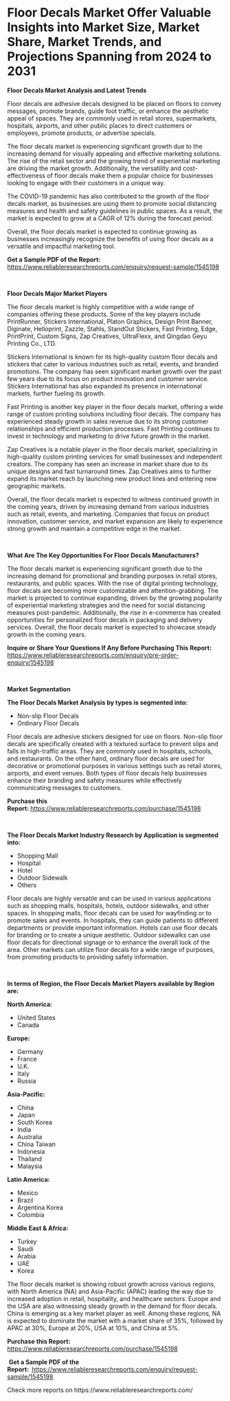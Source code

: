 <p><h1>Floor Decals Market Offer Valuable Insights into Market Size, Market Share, Market Trends, and Projections Spanning from 2024 to 2031</h1></p><p><strong>Floor Decals Market Analysis and Latest Trends</strong></p>
<p><p>Floor decals are adhesive decals designed to be placed on floors to convey messages, promote brands, guide foot traffic, or enhance the aesthetic appeal of spaces. They are commonly used in retail stores, supermarkets, hospitals, airports, and other public places to direct customers or employees, promote products, or advertise specials.</p><p>The floor decals market is experiencing significant growth due to the increasing demand for visually appealing and effective marketing solutions. The rise of the retail sector and the growing trend of experiential marketing are driving the market growth. Additionally, the versatility and cost-effectiveness of floor decals make them a popular choice for businesses looking to engage with their customers in a unique way.</p><p>The COVID-19 pandemic has also contributed to the growth of the floor decals market, as businesses are using them to promote social distancing measures and health and safety guidelines in public spaces. As a result, the market is expected to grow at a CAGR of 12% during the forecast period.</p><p>Overall, the floor decals market is expected to continue growing as businesses increasingly recognize the benefits of using floor decals as a versatile and impactful marketing tool.</p></p>
<p><strong>Get a Sample PDF of the Report:&nbsp;</strong> <a href="https://www.reliableresearchreports.com/enquiry/request-sample/1545198">https://www.reliableresearchreports.com/enquiry/request-sample/1545198</a></p>
<p>&nbsp;</p>
<p><strong>Floor Decals Major Market Players</strong></p>
<p><p>The floor decals market is highly competitive with a wide range of companies offering these products. Some of the key players include PrintRunner, Stickers International, Platon Graphics, Design Print Banner, Diginate, Helloprint, Zazzle, Stahls, StandOut Stickers, Fast Printing, Edge, PrintPrint, Custom Signs, Zap Creatives, UltraFlexx, and Qingdao Geyu Printing Co., LTD.</p><p>Stickers International is known for its high-quality custom floor decals and stickers that cater to various industries such as retail, events, and branded promotions. The company has seen significant market growth over the past few years due to its focus on product innovation and customer service. Stickers International has also expanded its presence in international markets, further fueling its growth.</p><p>Fast Printing is another key player in the floor decals market, offering a wide range of custom printing solutions including floor decals. The company has experienced steady growth in sales revenue due to its strong customer relationships and efficient production processes. Fast Printing continues to invest in technology and marketing to drive future growth in the market.</p><p>Zap Creatives is a notable player in the floor decals market, specializing in high-quality custom printing services for small businesses and independent creators. The company has seen an increase in market share due to its unique designs and fast turnaround times. Zap Creatives aims to further expand its market reach by launching new product lines and entering new geographic markets.</p><p>Overall, the floor decals market is expected to witness continued growth in the coming years, driven by increasing demand from various industries such as retail, events, and marketing. Companies that focus on product innovation, customer service, and market expansion are likely to experience strong growth and maintain a competitive edge in the market.</p></p>
<p>&nbsp;</p>
<p><strong>What Are The Key Opportunities For Floor Decals Manufacturers?</strong></p>
<p><p>The floor decals market is experiencing significant growth due to the increasing demand for promotional and branding purposes in retail stores, restaurants, and public spaces. With the rise of digital printing technology, floor decals are becoming more customizable and attention-grabbing. The market is projected to continue expanding, driven by the growing popularity of experiential marketing strategies and the need for social distancing measures post-pandemic. Additionally, the rise in e-commerce has created opportunities for personalized floor decals in packaging and delivery services. Overall, the floor decals market is expected to showcase steady growth in the coming years.</p></p>
<p><strong>Inquire or Share Your Questions If Any Before Purchasing This Report:</strong> <a href="https://www.reliableresearchreports.com/enquiry/pre-order-enquiry/1545198">https://www.reliableresearchreports.com/enquiry/pre-order-enquiry/1545198</a></p>
<p>&nbsp;</p>
<p><strong>Market Segmentation</strong></p>
<p><strong>The Floor Decals Market Analysis by types is segmented into:</strong></p>
<p><ul><li>Non-slip Floor Decals</li><li>Ordinary Floor Decals</li></ul></p>
<p><p>Floor decals are adhesive stickers designed for use on floors. Non-slip floor decals are specifically created with a textured surface to prevent slips and falls in high-traffic areas. They are commonly used in hospitals, schools, and restaurants. On the other hand, ordinary floor decals are used for decorative or promotional purposes in various settings such as retail stores, airports, and event venues. Both types of floor decals help businesses enhance their branding and safety measures while effectively communicating messages to customers.</p></p>
<p><strong>Purchase this Report:&nbsp;</strong><a href="https://www.reliableresearchreports.com/purchase/1545198">https://www.reliableresearchreports.com/purchase/1545198</a></p>
<p>&nbsp;</p>
<p><strong>The Floor Decals Market Industry Research by Application is segmented into:</strong></p>
<p><ul><li>Shopping Mall</li><li>Hospital</li><li>Hotel</li><li>Outdoor Sidewalk</li><li>Others</li></ul></p>
<p><p>Floor decals are highly versatile and can be used in various applications such as shopping malls, hospitals, hotels, outdoor sidewalks, and other spaces. In shopping malls, floor decals can be used for wayfinding or to promote sales and events. In hospitals, they can guide patients to different departments or provide important information. Hotels can use floor decals for branding or to create a unique aesthetic. Outdoor sidewalks can use floor decals for directional signage or to enhance the overall look of the area. Other markets can utilize floor decals for a wide range of purposes, from promoting products to providing safety information.</p></p>
<p>&nbsp;</p>
<p><strong>In terms of Region, the Floor Decals Market Players available by Region are:</strong></p>
<p>
    <p> <strong> North America: </strong>
        <ul>
            <li>United States</li>
            <li>Canada</li>
        </ul>
        </p> 
    <p> <strong> Europe: </strong>
        <ul>
            <li>Germany</li>
            <li>France</li>
            <li>U.K.</li>
            <li>Italy</li>
            <li>Russia</li>
        </ul>
        </p> 
    <p> <strong> Asia-Pacific: </strong>
        <ul>
            <li>China</li>
            <li>Japan</li>
            <li>South Korea</li>
            <li>India</li>
            <li>Australia</li>
            <li>China Taiwan</li>
            <li>Indonesia</li>
            <li>Thailand</li>
            <li>Malaysia</li>
        </ul>
        </p> 
    <p> <strong> Latin America: </strong>
        <ul>
            <li>Mexico</li>
            <li>Brazil</li>
            <li>Argentina Korea</li>
            <li>Colombia</li>
        </ul>
        </p> 
    <p> <strong> Middle East & Africa: </strong>
        <ul>
            <li>Turkey</li>
            <li>Saudi</li>
            <li>Arabia</li>
            <li>UAE</li>
            <li>Korea</li>
        </ul>
    </p>
    </p>
<p><p>The floor decals market is showing robust growth across various regions, with North America (NA) and Asia-Pacific (APAC) leading the way due to increased adoption in retail, hospitality, and healthcare sectors. Europe and the USA are also witnessing steady growth in the demand for floor decals. China is emerging as a key market player as well. Among these regions, NA is expected to dominate the market with a market share of 35%, followed by APAC at 30%, Europe at 20%, USA at 10%, and China at 5%.</p></p>
<p><strong>Purchase this Report: </strong><a href="https://www.reliableresearchreports.com/purchase/1545198">https://www.reliableresearchreports.com/purchase/1545198</a></p>
<p>&nbsp;<strong>Get a Sample PDF of the Report:&nbsp;&nbsp;</strong><a href="https://www.reliableresearchreports.com/enquiry/request-sample/1545198">https://www.reliableresearchreports.com/enquiry/request-sample/1545198</a></p>
<p><strong></strong></p>
<p>Check more reports on https://www.reliableresearchreports.com/</p>
